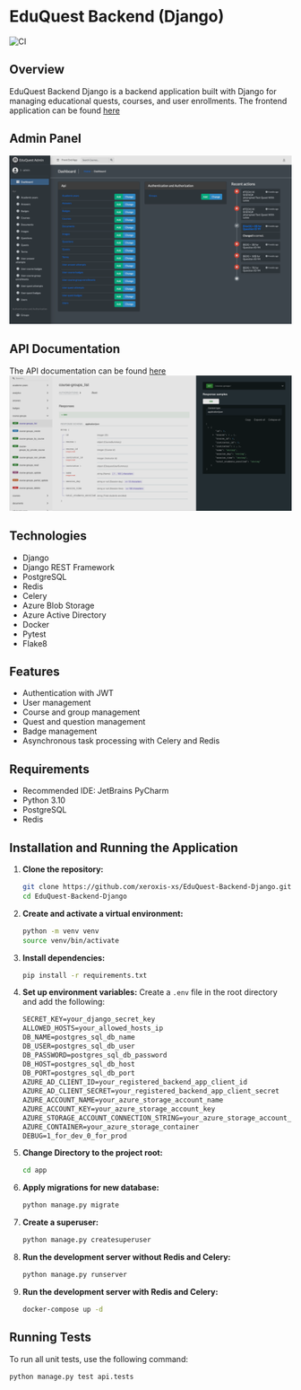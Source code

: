 # EduQuest Backend (Django)

![CI](https://github.com/xeroxis-xs/EduQuest-Backend-Django/actions/workflows/main_eduquest-backend.yml/badge.svg)

## Overview
EduQuest Backend Django is a backend application built with Django for managing educational quests, courses, and user enrollments.
The frontend application can be found [here](https://github.com/xeroxis-xs/EduQuest-Frontend-ReactJS)

## Admin Panel
![img.png](img.png)

## API Documentation
The API documentation can be found [here](https://eduquest-admin.azurewebsites.net/docs/)
![img_1.png](img_1.png)

## Technologies
- Django
- Django REST Framework
- PostgreSQL
- Redis
- Celery
- Azure Blob Storage
- Azure Active Directory
- Docker
- Pytest
- Flake8

## Features
- Authentication with JWT
- User management
- Course and group management
- Quest and question management
- Badge management
- Asynchronous task processing with Celery and Redis

## Requirements
- Recommended IDE: JetBrains PyCharm
- Python 3.10
- PostgreSQL
- Redis

## Installation and Running the Application

1. **Clone the repository:**
    ```bash
    git clone https://github.com/xeroxis-xs/EduQuest-Backend-Django.git
    cd EduQuest-Backend-Django
    ```

2. **Create and activate a virtual environment:**
    ```bash
    python -m venv venv
    source venv/bin/activate
    ```

3. **Install dependencies:**
    ```bash
    pip install -r requirements.txt
    ```

4. **Set up environment variables:**
    Create a `.env` file in the root directory and add the following:
    ```env
    SECRET_KEY=your_django_secret_key
    ALLOWED_HOSTS=your_allowed_hosts_ip
    DB_NAME=postgres_sql_db_name
    DB_USER=postgres_sql_db_user
    DB_PASSWORD=postgres_sql_db_password
    DB_HOST=postgres_sql_db_host
    DB_PORT=postgres_sql_db_port
    AZURE_AD_CLIENT_ID=your_registered_backend_app_client_id
    AZURE_AD_CLIENT_SECRET=your_registered_backend_app_client_secret
    AZURE_ACCOUNT_NAME=your_azure_storage_account_name
    AZURE_ACCOUNT_KEY=your_azure_storage_account_key
    AZURE_STORAGE_ACCOUNT_CONNECTION_STRING=your_azure_storage_account_connection_string
    AZURE_CONTAINER=your_azure_storage_container
    DEBUG=1_for_dev_0_for_prod
    ```

5. **Change Directory to the project root:**
    ```bash
    cd app
   ```

6. **Apply migrations for new database:**
    ```bash
    python manage.py migrate
    ```

7. **Create a superuser:**
    ```bash
    python manage.py createsuperuser
    ```

8. **Run the development server without Redis and Celery:**
    ```bash
    python manage.py runserver
    ```

9. **Run the development server with Redis and Celery:**
    ```bash
   docker-compose up -d
   ```

## Running Tests
To run all unit tests, use the following command:
```bash
python manage.py test api.tests
```
